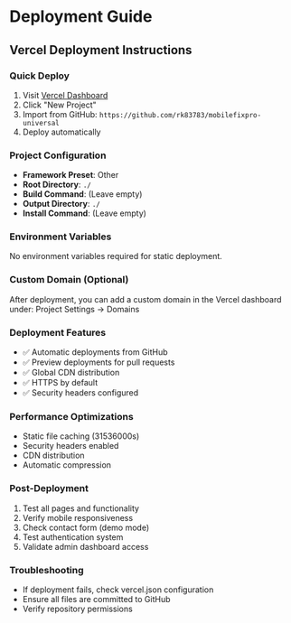 # Deployment Guide

## Vercel Deployment Instructions

### Quick Deploy
1. Visit [Vercel Dashboard](https://vercel.com/dashboard)
2. Click "New Project"
3. Import from GitHub: `https://github.com/rk83783/mobilefixpro-universal`
4. Deploy automatically

### Project Configuration
- **Framework Preset**: Other
- **Root Directory**: `./`
- **Build Command**: (Leave empty)
- **Output Directory**: `./`
- **Install Command**: (Leave empty)

### Environment Variables
No environment variables required for static deployment.

### Custom Domain (Optional)
After deployment, you can add a custom domain in the Vercel dashboard under:
Project Settings → Domains

### Deployment Features
- ✅ Automatic deployments from GitHub
- ✅ Preview deployments for pull requests
- ✅ Global CDN distribution
- ✅ HTTPS by default
- ✅ Security headers configured

### Performance Optimizations
- Static file caching (31536000s)
- Security headers enabled
- CDN distribution
- Automatic compression

### Post-Deployment
1. Test all pages and functionality
2. Verify mobile responsiveness
3. Check contact form (demo mode)
4. Test authentication system
5. Validate admin dashboard access

### Troubleshooting
- If deployment fails, check vercel.json configuration
- Ensure all files are committed to GitHub
- Verify repository permissions